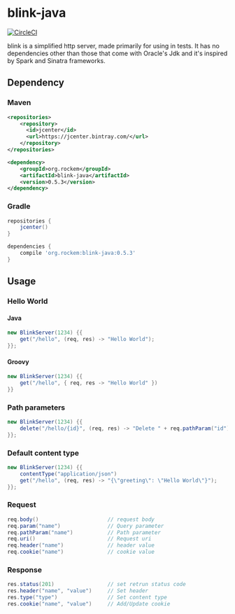 # blink-java 
[![CircleCI](https://circleci.com/gh/rockem/blink-java.svg?style=svg)](https://circleci.com/gh/rockem/blink-java)

blink is a simplified http server, made primarily for using in tests.
It has no dependencies other than those that come with Oracle's Jdk
and it's inspired by Spark and Sinatra frameworks.

## Dependency
### Maven
```xml
<repositories>
    <repository>
      <id>jcenter</id>
      <url>https://jcenter.bintray.com/</url>
    </repository>
</repositories>
```
```xml
<dependency>
    <groupId>org.rockem</groupId>
    <artifactId>blink-java</artifactId>
    <version>0.5.3</version>
</dependency>
```
### Gradle
```groovy
repositories {
    jcenter()
}
```
```groovy
dependencies {
    compile 'org.rockem:blink-java:0.5.3'
}
```

## Usage
### Hello World
#### Java
```java
new BlinkServer(1234) {{
	get("/hello", (req, res) -> "Hello World");
}};
```
#### Groovy
```groovy
new BlinkServer(1234) {{
	get("/hello", { req, res -> "Hello World" })
}}
```
### Path parameters
```java
new BlinkServer(1234) {{
	delete("/hello/{id}", (req, res) -> "Delete " + req.pathParam("id"));
}};
```
### Default content type
```java
new BlinkServer(1234) {{
    contentType("application/json")
    get("/hello", (req, res) -> "{\"greeting\": \"Hello World\"}");
}};
```
### Request
```java
req.body()                      // request body
req.param("name")               // Query parameter
req.pathParam("name")           // Path parameter
req.uri()                       // Request uri
req.header("name")              // header value
req.cookie("name")              // cookie value
```
### Response
```java
res.status(201)                 // set retrun status code
res.header("name", "value")     // Set header 
res.type("type")                // Set content type
res.cookie("name", "value")     // Add/Update cookie
```
